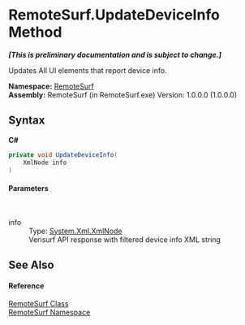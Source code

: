 # RemoteSurf.UpdateDeviceInfo Method 
 _**\[This is preliminary documentation and is subject to change.\]**_

Updates All UI elements that report device info.

**Namespace:**&nbsp;<a href="Documentation.md">RemoteSurf</a><br />**Assembly:**&nbsp;RemoteSurf (in RemoteSurf.exe) Version: 1.0.0.0 (1.0.0.0)

## Syntax

**C#**<br />
``` C#
private void UpdateDeviceInfo(
	XmlNode info
)
```


#### Parameters
&nbsp;<dl><dt>info</dt><dd>Type: <a href="http://msdn2.microsoft.com/en-us/library/bxz4hfh3" target="_self">System.Xml.XmlNode</a><br />Verisurf API response with filtered device info XML string</dd></dl>

## See Also


#### Reference
<a href="Documentation.md">RemoteSurf Class</a><br /><a href="Documentation.md">RemoteSurf Namespace</a><br />